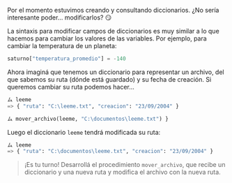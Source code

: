 Por el momento estuvimos creando y consultando diccionarios. ¿No sería interesante poder... modificarlos? :smirk:

La sintaxis para modificar campos de diccionarios es muy similar a lo que hacemos para cambiar los valores de las variables. Por ejemplo, para cambiar la temperatura de un planeta:

```python
saturno["temperatura_promedio"] = -140
```
Ahora imaginá que tenemos un diccionario para representar un archivo, del que sabemos su ruta (dónde está guardado) y su fecha de creación. Si queremos cambiar su ruta podemos hacer...

```python
ム leeme
=> { "ruta": "C:\leeme.txt", "creacion": "23/09/2004" }

ム mover_archivo(leeme, "C:\documentos\leeme.txt") }
```

Luego el diccionario `leeme` tendrá modificada su ruta:

```python
ム leeme
=> { "ruta": "C:\documentos\leeme.txt", "creacion": "23/09/2004" }
```

> ¡Es tu turno! Desarrollá el procedimiento `mover_archivo`, que recibe un diccionario y una nueva ruta y modifica el archivo con la nueva ruta.
